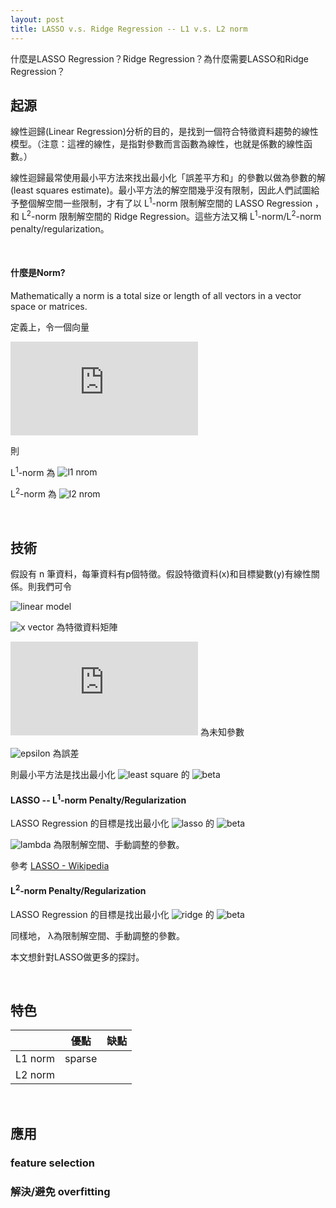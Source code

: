 ```yaml
---
layout: post
title: LASSO v.s. Ridge Regression -- L1 v.s. L2 norm
---
```

<!--
如何在github上的md file放入數學式：https://www.youtube.com/watch?v=dpVnmxpVdvg
在latex線上編輯器(http://latex.codecogs.com/eqneditor/editor.php)中輸入數學式，複製圖片網址，然後貼到以下![name](address)即可顯示數學式圖片
例如：![l2 nrom](https://latex.codecogs.com/svg.latex?\Large&space;\left\|\beta\right\|^{2}_{2})
或直接輸入latex數學代碼於 “ https://latex.codecogs.com/svg.latex?\Large&space; ” 後
例如：<img src="https://latex.codecogs.com/svg.latex?\Large&space;x=\frac{-b\pm\sqrt{b^2-4ac}}{2a}" title="\Large x=\frac{-b\pm\sqrt{b^2-4ac}}{2a}" />
-->
什麼是LASSO Regression？Ridge Regression？為什麼需要LASSO和Ridge Regression？
<!-- more -->  
## 起源 

線性迴歸(Linear Regression)分析的目的，是找到一個符合特徵資料趨勢的線性模型。（注意：這裡的線性，是指對參數而言函數為線性，也就是係數的線性函數。）
  

線性迴歸最常使用最小平方法來找出最小化「誤差平方和」的參數以做為參數的解(least squares estimate)。最小平方法的解空間幾乎沒有限制，因此人們試圖給予整個解空間一些限制，才有了以 L<sup>1</sup>-norm 限制解空間的 LASSO Regression ，和 L<sup>2</sup>-norm 限制解空間的 Ridge Regression。這些方法又稱 L<sup>1</sup>-norm/L<sup>2</sup>-norm penalty/regularization。

<br>

#### 什麼是Norm?

Mathematically a norm is a total size or length of all vectors in a vector space  or matrices.

定義上，令一個向量

![vector x](https://latex.codecogs.com/gif.latex?x%3D%20%5Cbegin%7Bbmatrix%7D%20x_1%5C%5C%20x_2%5C%5C%20%5Cvdots%20%5C%5C%20x_n%20%5Cend%7Bbmatrix%7D)

則

L<sup>1</sup>-norm 為 ![l1 nrom](https://latex.codecogs.com/svg.latex?\Large&space;\|x\|_{1}=\Sigma_{i=1}^{n}{&#124;x_{i}&#124;})

L<sup>2</sup>-norm 為 ![l2 nrom](https://latex.codecogs.com/svg.latex?\Large&space;\|x\|_{2}=\sqrt{\Sigma_{i=1}^{n}{x_{i}^{2}}})

<br>

## 技術

假設有 n 筆資料，每筆資料有p個特徵。假設特徵資料(x)和目標變數(y)有線性關係。則我們可令

![linear model](https://latex.codecogs.com/svg.latex?\Large&space;y=\beta_{0}+\beta_{1}x_{1}+...+\beta_{p}x_{p}+\epsilon=x\beta+\epsilon)

![x vector](https://latex.codecogs.com/svg.latex?\Large&space;x=\[1,x_{1},...,x_{p}\]) 為特徵資料矩陣

![beta matrix](https://latex.codecogs.com/gif.latex?%5Cbeta%3D%20%5Cbegin%7Bbmatrix%7D%20%5Cbeta_0%5C%5C%20%5Cbeta_1%5C%5C%20%5Cvdots%5C%5C%20%5Cbeta_p%20%5Cend%7Bbmatrix%7D) 為未知參數

![epsilon](https://latex.codecogs.com/svg.latex?\Large&space;\epsilon) 為誤差

則最小平方法是找出最小化 ![least square](https://latex.codecogs.com/svg.latex?\Large&space;\Sigma_{i=1}^{n}{(y_{i}-x_{i}\beta)^{2}}) 的 ![beta](https://latex.codecogs.com/svg.latex?\Large&space;\beta)

#### LASSO -- L<sup>1</sup>-norm Penalty/Regularization

LASSO Regression 的目標是找出最小化 ![lasso](https://latex.codecogs.com/svg.latex?\Large&space;\Sigma_{i=1}^{n}{(y_{i}-x_{i}\beta)^{2}}+{\lambda\|\beta\|_{1}}) 的 ![beta](https://latex.codecogs.com/svg.latex?\Large&space;\beta)

![lambda](https://latex.codecogs.com/svg.latex?\Large&space;\lambda) 為限制解空間、手動調整的參數。

參考 [LASSO - Wikipedia](https://en.wikipedia.org/wiki/Lasso_(statistics))

#### L<sup>2</sup>-norm Penalty/Regularization

LASSO Regression 的目標是找出最小化 ![ridge](https://latex.codecogs.com/svg.latex?\Large&space;\Sigma_{i=1}^{n}{(y_{i}-x_{i}\beta)^{2}}+\lambda\left\|\beta\right\|^{2}_{2}) 的 ![beta](https://latex.codecogs.com/svg.latex?\Large&space;\beta)

同樣地， &lambda;為限制解空間、手動調整的參數。


本文想針對LASSO做更多的探討。

<br>

## 特色

|        |   優點  |  缺點   |
| ------ | ------- | ------ |
|L1 norm |  sparse |        |
|L2 norm |         |        |

<br>

## 應用

### feature selection

### 解決/避免 overfitting
